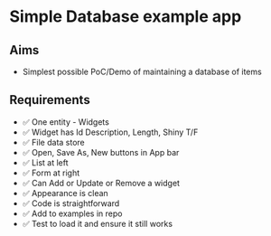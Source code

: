Simple Database example app
===========================

Aims
----

- Simplest possible PoC/Demo of maintaining a database of items

Requirements
------------

- ✅ One entity - Widgets
- ✅ Widget has Id Description, Length, Shiny T/F
- ✅ File data store
- ✅ Open, Save As, New buttons in App bar
- ✅ List at left
- ✅ Form at right
- ✅ Can Add or Update or Remove a widget
- ✅ Appearance is clean
- ✅ Code is straightforward
- ✅ Add to examples in repo
- ✅ Test to load it and ensure it still works